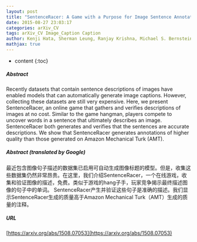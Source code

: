 ```yaml
---
layout: post
title: "SentenceRacer: A Game with a Purpose for Image Sentence Annotation"
date: 2015-08-27 23:03:17
categories: arXiv_CV
tags: arXiv_CV Image_Caption Caption
author: Kenji Hata, Sherman Leung, Ranjay Krishna, Michael S. Bernstein, Li Fei-Fei
mathjax: true
---
```


* content
{:toc}

##### Abstract
Recently datasets that contain sentence descriptions of images have enabled models that can automatically generate image captions. However, collecting these datasets are still very expensive. Here, we present SentenceRacer, an online game that gathers and verifies descriptions of images at no cost. Similar to the game hangman, players compete to uncover words in a sentence that ultimately describes an image. SentenceRacer both generates and verifies that the sentences are accurate descriptions. We show that SentenceRacer generates annotations of higher quality than those generated on Amazon Mechanical Turk (AMT).

##### Abstract (translated by Google)
最近包含图像句子描述的数据集已启用可自动生成图像标题的模型。但是，收集这些数据集仍然非常昂贵。在这里，我们介绍SentenceRacer，一个在线游戏，收集和验证图像的描述，免费。类似于游戏的hang子手，玩家竞争揭示最终描述图像的句子中的单词。 SentenceRacer产生并验证这些句子是准确的描述。我们显示SentenceRacer生成的质量高于Amazon Mechanical Turk（AMT）生成的质量的注释。

##### URL
[https://arxiv.org/abs/1508.07053](https://arxiv.org/abs/1508.07053)

